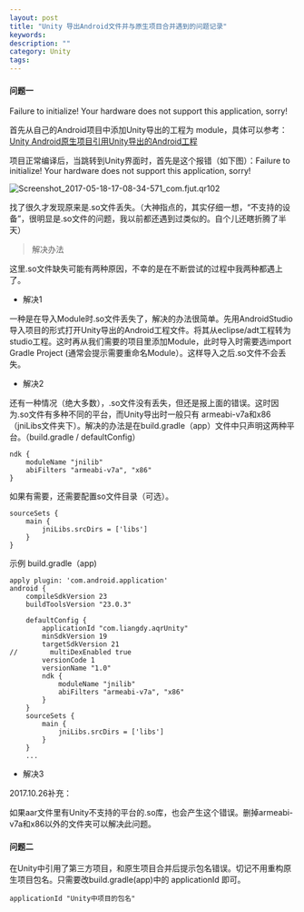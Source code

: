```yaml
---
layout: post
title: "Unity 导出Android文件并与原生项目合并遇到的问题记录"
keywords: 
description: ""
category: Unity
tags: 
---
```


#### 问题一

Failure to initialize! Your hardware does not support this application, sorry!

首先从自己的Android项目中添加Unity导出的工程为 module，具体可以参考：[Unity Android原生项目引用Unity导出的Android工程](http://539go.com/index.php/archives/201701/310.html)  

项目正常编译后，当跳转到Unity界面时，首先是这个报错（如下图）：Failure to initialize! Your hardware does not support this application, sorry! 

![Screenshot_2017-05-18-17-08-34-571_com.fjut.qr102](http://539go.com/usr/uploads/2017/05-20/Screenshot_2017-05-18-17-08-34-571_com.fjut.qr102.png)  

找了很久才发现原来是.so文件丢失。（大神指点的，其实仔细一想，“不支持的设备”，很明显是.so文件的问题，我以前都还遇到过类似的。自个儿还瞎折腾了半天）  

> 解决办法  

这里.so文件缺失可能有两种原因，不幸的是在不断尝试的过程中我两种都遇上了。  

- 解决1

一种是在导入Module时.so文件丢失了，解决的办法很简单。先用AndroidStudio导入项目的形式打开Unity导出的Android工程文件。将其从eclipse/adt工程转为studio工程。这时再从我们需要的项目里添加Module，此时导入时需要选import Gradle Project (通常会提示需要重命名Module）。这样导入之后.so文件不会丢失。  

- 解决2

还有一种情况（绝大多数），.so文件没有丢失，但还是报上面的错误。这时因为.so文件有多种不同的平台，而Unity导出时一般只有 armeabi-v7a和x86（jniLibs文件夹下）。解决的办法是在build.gradle（app）文件中只声明这两种平台。（build.gradle / defaultConfig）  

```  
ndk {  
    moduleName "jnilib"  
    abiFilters "armeabi-v7a", "x86"  
}  
```

如果有需要，还需要配置so文件目录（可选）。  

```  
sourceSets {  
    main {  
        jniLibs.srcDirs = ['libs']  
    }  
}  
```

示例 build.gradle（app)  

```  
apply plugin: 'com.android.application'  
android {  
    compileSdkVersion 23  
    buildToolsVersion "23.0.3"  
  
    defaultConfig {  
        applicationId "com.liangdy.aqrUnity"  
        minSdkVersion 19  
        targetSdkVersion 21  
//        multiDexEnabled true  
        versionCode 1  
        versionName "1.0"  
        ndk {  
            moduleName "jnilib"  
            abiFilters "armeabi-v7a", "x86"  
        }  
    }  
    sourceSets {  
        main {  
            jniLibs.srcDirs = ['libs']  
        }  
    }  
    ...  
```

- 解决3

2017.10.26补充：

如果aar文件里有Unity不支持的平台的.so库，也会产生这个错误。删掉armeabi-v7a和x86以外的文件夹可以解决此问题。

#### 问题二  

在Unity中引用了第三方项目，和原生项目合并后提示包名错误。切记不用重构原生项目包名。只需要改build.gradle(app)中的 applicationId 即可。  

```  
applicationId "Unity中项目的包名"  
```
